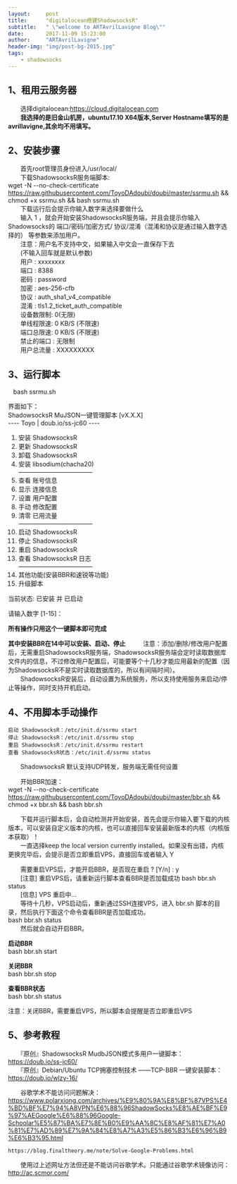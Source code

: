```yaml
---
layout:     post
title:      "digitalocean搭建ShadowsocksR"
subtitle:   " \"welcome to ARTAvrilLavigne Blog\""
date:       2017-11-09 15:23:00
author:     "ARTAvrilLavigne"
header-img: "img/post-bg-2015.jpg"
tags:
    - shadowsocks
---
```

## 1、租用云服务器  
　　选择digitalocean:https://cloud.digitalocean.com  
　　**我选择的是旧金山机房，ubuntu17.10 X64版本,Server Hostname填写的是avrillavigne,其余均不用填写。**  
## 2、安装步骤  
　　首先root管理员身份进入/usr/local/  
　　下载ShadowsocksR服务端脚本:  
    wget -N --no-check-certificate https://raw.githubusercontent.com/ToyoDAdoubi/doubi/master/ssrmu.sh && chmod +x ssrmu.sh && bash ssrmu.sh  
　　下载运行后会提示你输入数字来选择要做什么  
　　输入 1 ，就会开始安装ShadowsocksR服务端，并且会提示你输入Shadowsocks的 端口/密码/加密方式/ 协议/混淆（混淆和协议是通过输入数字选择的） 等参数来添加用户。  
　　注意：用户名不支持中文，如果输入中文会一直保存下去  
　　(不输入回车就是默认参数)  
　　用户 : xxxxxxxx  
　　端口 : 8388  
　　密码 : password  
　　加密 : aes-256-cfb  
　　协议 : auth_sha1_v4_compatible  
　　混淆 : tls1.2_ticket_auth_compatible  
　　设备数限制: 0(无限)  
　　单线程限速: 0 KB/S (不限速)  
　　端口总限速: 0 KB/S (不限速)  
　　禁止的端口 : 无限制  
　　用户总流量 : XXXXXXXXX  

## 3、运行脚本  
    bash ssrmu.sh  

界面如下：  
  ShadowsocksR MuJSON一键管理脚本 [vX.X.X]  
  ---- Toyo | doub.io/ss-jc60 ----  
 
  1. 安装 ShadowsocksR  
  2. 更新 ShadowsocksR  
  3. 卸载 ShadowsocksR  
  4. 安装 libsodium(chacha20)  
————————————  
  5. 查看 账号信息  
  6. 显示 连接信息  
  7. 设置 用户配置  
  8. 手动 修改配置  
  9. 清零 已用流量  
————————————  
 10. 启动 ShadowsocksR  
 11. 停止 ShadowsocksR  
 12. 重启 ShadowsocksR  
 13. 查看 ShadowsocksR 日志  
————————————  
 14. 其他功能(安装BBR和速锐等功能)  
 15. 升级脚本  
 
 当前状态: 已安装 并 已启动  
 
请输入数字 [1-15]：  

**所有操作只用这个一键脚本即可完成**  

**其中安装BBR在14中可以安装、启动、停止**  
　　注意：添加/删除/修改用户配置后，无需重启ShadowsocksR服务端，ShadowsocksR服务端会定时读取数据库文件内的信息，不过修改用户配置后，可能要等个十几秒才能应用最新的配置（因为ShadowsocksR不是实时读取数据库的，所以有间隔时间）。  
　　ShadowsocksR安装后，自动设置为系统服务，所以支持使用服务来启动/停止等操作，同时支持开机启动。  

## 4、不用脚本手动操作  
    启动 ShadowsocksR：/etc/init.d/ssrmu start  
    停止 ShadowsocksR：/etc/init.d/ssrmu stop  
    重启 ShadowsocksR：/etc/init.d/ssrmu restart  
    查看 ShadowsocksR状态：/etc/init.d/ssrmu status  
    
　　ShadowsocksR 默认支持UDP转发，服务端无需任何设置  

　　开始BBR加速：  
wget -N --no-check-certificate https://raw.githubusercontent.com/ToyoDAdoubi/doubi/master/bbr.sh && chmod +x bbr.sh && bash bbr.sh  

　　下载并运行脚本后，会自动检测并开始安装，首先会提示你输入要下载的内核版本，可以安装自定义版本的内核，也可以直接回车安装最新版本的内核（内核版本获取）！  
　　一直选择keep the local version currently installed。如果没有出错，内核更换完毕后，会提示是否立即重启VPS，直接回车或者输入 Y   

　　需要重启VPS后，才能开启BBR，是否现在重启 ? [Y/n] : y  
　　[注意]  重启VPS后，请重新运行脚本查看BBR是否加载成功 bash bbr.sh status  
　　[信息]  VPS 重启中...  
　　等待十几秒，VPS启动后，重新通过SSH连接VPS，进入 bbr.sh 脚本的目录，然后执行下面这个命令查看BBR是否加载成功。  
    bash bbr.sh status  
　　然后就会自动开启BBR。  

**启动BBR**  
bash bbr.sh start  
 
**关闭BBR**  
bash bbr.sh stop  
 
**查看BBR状态**  
bash bbr.sh status  

注意：关闭BBR，需要重启VPS，所以脚本会提醒是否立即重启VPS  

## 5、参考教程  
　　『原创』ShadowsocksR MudbJSON模式多用户一键脚本：https://doub.io/ss-jc60/  
　　『原创』Debian/Ubuntu TCP拥塞控制技术 ——TCP-BBR 一键安装脚本：https://doub.io/wlzy-16/  

　　谷歌学术不能访问问题解决：  
            https://www.polarxiong.com/archives/%E9%80%9A%E8%BF%87VPS%E4%BD%BF%E7%94%A8VPN%E6%88%96ShadowSocks%E8%AE%BF%E9%97%AEGoogle%E6%88%96Google-Schoolar%E5%87%BA%E7%8E%B0%E9%AA%8C%E8%AF%81%E7%A0%81%E7%AD%89%E7%9A%84%E8%A7%A3%E5%86%B3%E6%96%B9%E6%B3%95.html  

    https://blog.finaltheory.me/note/Solve-Google-Problems.html  

　　使用过上述网址方法但还是不能访问谷歌学术。只能通过谷歌学术镜像访问：http://ac.scmor.com/



